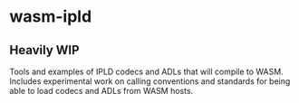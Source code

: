 # wasm-ipld

## Heavily WIP

Tools and examples of IPLD codecs and ADLs that will compile to WASM. Includes experimental work on calling conventions and standards for being able to load codecs and ADLs from WASM hosts.